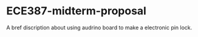# ECE387-midterm-proposal
A bref discription about using audrino board to  make a electronic pin lock.
